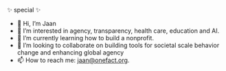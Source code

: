 ✨ special ✨

- 👋 Hi, I’m Jaan
- 👀 I’m interested in agency, transparency, health care, education and AI.
- 🌱 I’m currently learning how to build a nonprofit.
- 💞️ I’m looking to collaborate on building tools for societal scale behavior change and enhancing global agency 
- 📫 How to reach me: jaan@onefact.org.


